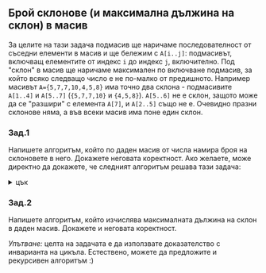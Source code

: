 ## Брой склонове (и максимална дължина на склон) в масив

За целите на тази задача подмасив ще наричаме последователност от съседни елементи в масив и ще бележим с `A[i..j]`: подмасивът, включващ елементите от индекс `i` до индекс `j`, включително. Под "склон" в масив ще наричаме максимален по включване подмасив, за който всяко следващо число е не по-малко от предишното. Например масивът `А={5,7,7,10,4,5,8}` има точно два склона - подмасивите `A[1..4]` и `A[5..7]` (`{5,7,7,10}` и `{4,5,8}`). `А[5..6]` не е склон, защото може да се "разшири" с елемента `А[7]`, и `A[2..5]` също не е. Очевидно празни склонове няма, а във всеки масив има поне един склон.

### Зад.1

Напишете алгоритъм, който по даден масив от числа намира броя на склоновете в него. Докажете неговата коректност.
Ако желаете, може директно да докажете, че следният алгоритъм решава тази задача:
<details>
  <summary>цък</summary>
  Slopes(A[1..n])<br>
  1. count <- 1<br>
  2. for i <- 2 to n<br>
  3.   if A[i] < A[i-1]<br>
  4.    count <- count + 1<br>
  5. return count
</details>

### Зад.2
Напишете алгоритъм, който изчислява максималната дължина на склон в даден масив. Докажете и неговата коректност.

_Упътване:_ целта на задачата е да използвате доказателство с инварианта на цикъла. Естествено, можете да предложите и рекурсивен алгоритъм :)
